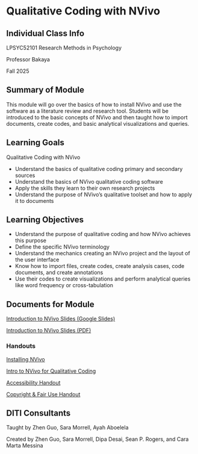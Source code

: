 # Qualitative Coding with NVivo

## Individual Class Info
LPSYC52101 Research Methods in Psychology
<br>


Professor Bakaya
<br>


Fall 2025
<br>

## Summary of Module
This module will go over the basics of how to install NVivo and use the software as a literature review and research tool. Students will be introduced to the basic concepts of NVivo and then taught how to import documents, create codes, and basic analytical visualizations and queries.

## Learning Goals
Qualitative Coding with NVivo
* Understand the basics of qualitative coding primary and secondary sources
* Understand the basics of NVivo qualitative coding software 
* Apply the skills they learn to their own research projects
* Understand the purpose of NVivo’s qualitative toolset and how to apply it to documents

## Learning Objectives
* Understand the purpose of qualitative coding and how NVivo achieves this purpose
* Define the specific NVivo terminology
* Understand the mechanics creating an NVivo project and the layout of the user interface
* Know how to import files, create codes, create analysis cases, code documents, and create annotations
* Use their codes to create visualizations and perform analytical queries like word frequency or cross-tabulation


## Documents for Module

 [Introduction to NVivo Slides (Google Slides)](https://docs.google.com/presentation/d/1WSQWhpSWKT6dacKmyxMmhS3W4uyWrakx2QNoa0A7L7k/edit?usp=sharing)

 [Introduction to NVivo Slides (PDF)](https://github.com/NULabNortheastern/digitalassignmentshowcase/blob/main/coding_qualitative/FA25-Bakaya-LPSYC52101-NVivo/FA25-Bakaya-LPSYC52101-Nvivo.pdf)


### Handouts
[Installing NVivo](https://github.com/NULabNortheastern/digitalassignmentshowcase/blob/main/handouts/coding_qualitative/Handout-Installing_NVivo.pdf)

[Intro to NVivo for Qualitative Coding](https://github.com/NULabNortheastern/digitalassignmentshowcase/blob/main/handouts/coding_qualitative/Handout-NVivo.pdf)

[Accessibility Handout](https://github.com/NULabNortheastern/digitalassignmentshowcase/blob/main/handouts/general/Handout-Accessibility_in_Digital_Content.pdf)

[Copyright & Fair Use Handout](https://github.com/NULabNortheastern/digitalassignmentshowcase/blob/main/handouts/general/Copyright-Fair-Use.pdf)

## DITI Consultants
Taught by Zhen Guo, Sara Morrell, Ayah Aboelela


Created by Zhen Guo, Sara Morrell, Dipa Desai, Sean P. Rogers, and Cara Marta Messina


